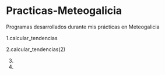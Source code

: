 # Practicas-Meteogalicia
Programas desarrollados durante mis prácticas en Meteogalicia

1.calcular_tendencias

2.calcular_tendencias(2)

3.

4.
